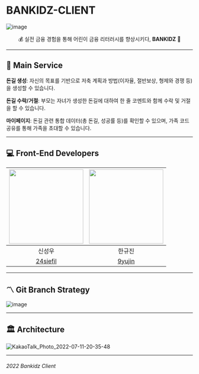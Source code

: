 # BANKIDZ-CLIENT


![image](https://user-images.githubusercontent.com/63996052/180037052-29f57dd5-ef81-4062-8326-472c7c2b27be.png)


<div align="center"> 
💰 실전 금융 경험을 통해 어린이 금융 리터러시를 향상시키다, <b>BANKIDZ</b> 🐷
</div>


---

## 🍭 Main Service

**돈길 생성**: 자신의 목표를 기반으로 저축 계획과 방법(이자율, 절반보상, 형제와 경쟁 등)을 생성할 수 있습니다.

**돈길 수락/거절**: 부모는 자녀가 생성한 돈길에 대하여 한 줄 코멘트와 함께 수락 및 거절을 할 수 있습니다.

**마이페이지**: 돈길 관련 통합 데이터(총 돈길, 성공률 등)를 확인할 수 있으며, 가족 코드 공유를 통해 가족을 초대할 수 있습니다.

<!--
---

## 🎠 WorkFlow

-->
---

## 💻 Front-End Developers

<div align="center"> 

| <img width=200px src="https://user-images.githubusercontent.com/63996052/180594175-23892209-1c7b-4862-b448-08e090a2a139.png"/> | <img width=200px src="https://user-images.githubusercontent.com/63996052/180594175-23892209-1c7b-4862-b448-08e090a2a139.png"/> |
| :----------------------------------------------------------: | :----------------------------------------------------------: | 
|                          신성우                          |                          한규진                               |
|             [24siefil](https://github.com/24siefil)              |          [9yujin](https://github.com/9yujin)         |
</div>

   


---

## 〽 Git Branch Strategy

![image](https://user-images.githubusercontent.com/63996052/180049335-1c101dd3-6d1c-415b-85c3-e3264a28c797.png)

---

<!--

## 📑 Convention


---

## 📁 Project Foldering

```

```

---

## 🛠️ Dependencies

```
```
---

-->

## 🏛 Architecture

![KakaoTalk_Photo_2022-07-11-20-35-48](https://user-images.githubusercontent.com/59060780/178255707-814eb2ac-be3a-4350-940c-f060890c2420.jpeg)

---

###### 2022 Bankidz Client
